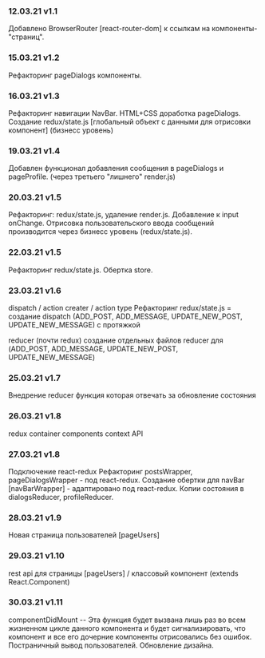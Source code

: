 ### 12.03.21 v1.1

Добавлено BrowserRouter [react-router-dom] к ссылкам на компоненты-"страниц".

### 15.03.21 v1.2

Рефакторинг pageDialogs компоненты.

### 16.03.21 v1.3

Рефакторинг навигации NavBar.
HTML+CSS доработка pageDialogs.
Создание redux/state.js [глобальный объект с данными для отрисовки компонент] (бизнесс уровень)

### 19.03.21 v1.4

Добавлен функционал добавления сообщения в pageDialogs и pageProfile. (через третьего "лишнего" render.js)

### 20.03.21 v1.5

Рефакторинг: redux/state.js, удаление render.js.
Добавление к input onChange. Отрисовка пользовательского ввода сообщений производится через бизнесс уровень (redux/state.js).

### 22.03.21 v1.5

Рефакторинг redux/state.js. Обертка store.

### 23.03.21 v1.6

dispatch / action creater / action type
Рефакторинг redux/state.js = создание dispatch (ADD_POST, ADD_MESSAGE, UPDATE_NEW_POST, UPDATE_NEW_MESSAGE) с протяжкой

reducer (почти redux) создание отдельных файлов reducer для (ADD_POST, ADD_MESSAGE, UPDATE_NEW_POST, UPDATE_NEW_MESSAGE)

### 25.03.21 v1.7

Внедрение reducer функция которая отвечать за обновление состояния

### 26.03.21 v1.8

redux
container components
context API

### 27.03.21 v1.8

Подключение react-redux
Рефакторинг postsWrapper, pageDialogsWrapper - под react-redux.
Создание обертки для navBar [navBarWrapper] - адаптировано под react-redux.
Копии состояния в dialogsReducer, profileReducer.

### 28.03.21 v1.9 

Новая страница пользователей [pageUsers]

### 29.03.21 v1.10

rest api для страницы [pageUsers] / классовый компонент (extends React.Component)

### 30.03.21 v1.11

componentDidMount -- Эта функция будет вызвана лишь раз во всем жизненном цикле данного компонента и будет сигнализировать, что компонент и все его дочерние компоненты отрисовались без ошибок.
Постраничный вывод пользователей.
Обновление дизайна.


